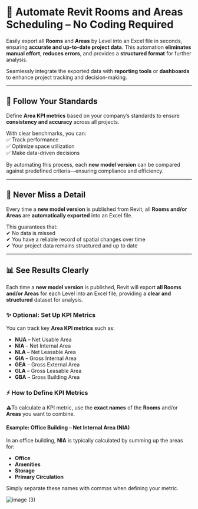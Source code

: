 # 🚀 Automate Revit Rooms and Areas Scheduling – No Coding Required  

Easily export all **Rooms** and **Areas** by Level into an Excel file in seconds, ensuring **accurate and up-to-date project data**. This automation **eliminates manual effort**, **reduces errors**, and provides a **structured format** for further analysis.  

Seamlessly integrate the exported data with **reporting tools** or **dashboards** to enhance project tracking and decision-making.  

---

## 📏 Follow Your Standards  

Define **Area KPI metrics** based on your company’s standards to ensure **consistency and accuracy** across all projects.  

With clear benchmarks, you can:  
✅ Track performance  
✅ Optimize space utilization  
✅ Make data-driven decisions  

By automating this process, each **new model version** can be compared against predefined criteria—ensuring compliance and efficiency.  

---

## 🔎 Never Miss a Detail  

Every time a **new model version** is published from Revit, all **Rooms and/or Areas** are **automatically exported** into an Excel file.  

This guarantees that:  
✔ No data is missed  
✔ You have a reliable record of spatial changes over time  
✔ Your project data remains structured and up to date  

---

## 📊 **See Results Clearly**  

Each time a **new model version** is published, Revit will export **all Rooms and/or Areas** for each Level into an Excel file, providing a **clear and structured** dataset for analysis.  

### ✨ **Optional: Set Up KPI Metrics**  

You can track key **Area KPI metrics** such as:  

- **NUA** – Net Usable Area  
- **NIA** – Net Internal Area  
- **NLA** – Net Leasable Area  
- **GIA** – Gross Internal Area  
- **GEA** – Gross External Area  
- **GLA** – Gross Leasable Area  
- **GBA** – Gross Building Area  

### ⚡ How to Define KPI Metrics  

⚠️To calculate a KPI metric, use the **exact names** of the **Rooms** and/or **Areas** you want to combine.  

#### Example: **Office Building – Net Internal Area (NIA)**  
In an office building, **NIA** is typically calculated by summing up the areas for:  
- **Office**  
- **Amenities**  
- **Storage**  
- **Primary Circulation**  

Simply separate these names with commas when defining your metric.  


![image (3)](https://github.com/user-attachments/assets/6468f1ed-9b99-46d8-934c-eb6f55085b5d)
